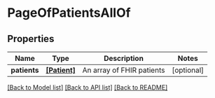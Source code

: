 # PageOfPatientsAllOf

## Properties
Name | Type | Description | Notes
------------ | ------------- | ------------- | -------------
**patients** | [**[Patient]**](Patient.md) | An array of FHIR patients | [optional] 

[[Back to Model list]](../README.md#documentation-for-models) [[Back to API list]](../README.md#documentation-for-api-endpoints) [[Back to README]](../README.md)


